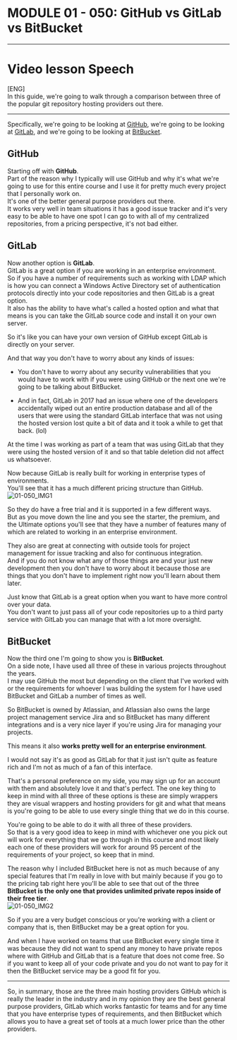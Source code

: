 #   MODULE 01 - 050:  GitHub vs GitLab vs BitBucket

***

# Video lesson Speech
[ENG]  
In this guide, we're going to walk through a comparison between three of the popular git repository hosting providers out there.  
***
Specifically, we're going to be looking at [GitHub](www.GitHub.com), we're going to be looking at [GitLab](https://about.GitLab.com/), and we're going to be looking at [BitBucket](https://BitBucket.org/product/).  

## GitHub
Starting off with **GitHub**.  
Part of the reason why I typically will use GitHub and why it's what we're going to use for this entire course and I use it for pretty much every project that I personally work on.  
It's one of the better general purpose providers out there.  
It works very well in team situations it has a good issue tracker and it's very easy to be able to have one spot I can go to with all of my centralized repositories, from a pricing perspective, it's not bad either.

## GitLab
Now another option is **GitLab**.  
GitLab is a great option if you are working in an enterprise environment.   
So if you have a number of requirements such as working with LDAP which is how you can connect a Windows Active Directory set of authentication protocols directly into your code repositories and then GitLab is a great option.     
It also has the ability to have what's called a hosted option and what that means is you can take the GitLab source code and install it on your own server.    

  So it's like you can have your own version of GitHub except GitLab is directly on your server.  

And that way you don't have to worry about any kinds of issues:  

- You don't have to worry about any security vulnerabilities that you would have to work with if you were using GitHub or the next one we're going to be talking about BitBucket.

- And in fact, GitLab in 2017 had an issue where one of the developers accidentally wiped out an entire production database and all of the users that were using the standard GitLab interface that was not using the hosted version lost quite a bit of data and it took a while to get that back.   (lol)  

At the time I was working as part of a team that was using GitLab that they were using the hosted version of it and so that table deletion did not affect us whatsoever.  

Now because GitLab is really built for working in enterprise types of environments.  
You'll see that it has a much different pricing structure than GitHub.   
![01-050_IMG1](https://GitHub.com/user-attachments/assets/036281a5-f7cb-43c0-a238-88d8079e6b02)  

  So they do have a free trial and it is supported in a few different ways.   
But as you move down the line and you see the starter, the premium, and the Ultimate options you'll see that they have a number of features many of which are related to working in an enterprise environment.  

They also are great at connecting with outside tools for project management for issue tracking and also for continuous integration.  
And if you do not know what any of those things are and your just new development then you don't have to worry about it because those are things that you don't have to implement right now you'll learn about them later.   

Just know that GitLab is a great option when you want to have more control over your data.   
You don't want to just pass all of your code repositories up to a third party service with GitLab you can manage that with a lot more oversight.  

## BitBucket
Now the third one I'm going to show you is **BitBucket**.  
On a side note, I have used all three of these in various projects throughout the years.  
I may use GitHub the most but depending on the client that I've worked with or the requirements for whoever I was building the system for I have used BitBucket and GitLab a number of times as well.   

So BitBucket is owned by Atlassian, and Atlassian also owns the large project management service Jira and so BitBucket has many different integrations and is a very nice layer if you're using Jira for managing your projects.  

This means it also **works pretty well for an enterprise environment**.   

  I would not say it's as good as GitLab for that it just isn't quite as feature rich and I'm not as much of a fan of this interface.  

  That's a personal preference on my side, you may sign up for an account with them and absolutely love it and that's perfect. The one key thing to keep in mind with all three of these options is these are simply wrappers they are visual wrappers and hosting providers for git and what that means is you're going to be able to use every single thing that we do in this course.

You're going to be able to do it with all three of these providers.   
So that is a very good idea to keep in mind with whichever one you pick out will work for everything that we go through in this course and most likely each one of these providers will work for around 95 percent of the requirements of your project, so keep that in mind.  

The reason why I included BitBucket here is not as much because of any special features that I'm really in love with but mainly because if you go to the pricing tab right here you'll be able to see that out of the three **BitBucket is the only one that provides unlimited private repos inside of their free tier**.  
![01-050_IMG2](https://GitHub.com/user-attachments/assets/91ffe800-4780-4bd1-9d39-5a699ec41ea7)  

So if you are a very budget conscious or you're working with a client or company that is, then BitBucket may be a great option for you.    
  
  And when I have worked on teams that use BitBucket every single time it was because they did not want to spend any money to have private repos where with GitHub and GitLab that is a feature that does not come free. So if you want to keep all of your code private and you do not want to pay for it then the BitBucket service may be a good fit for you.  
***
So, in summary, those are the three main hosting providers GitHub which is really the leader in the industry and in my opinion they are the best general purpose providers, GitLab which works fantastic for teams and for any time that you have enterprise types of requirements, and then BitBucket which allows you to have a great set of tools at a much lower price than the other providers.
